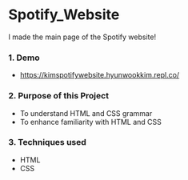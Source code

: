 # Spotify_Website
I made the main page of the Spotify website! <br />

### 1. Demo ###
  * https://kimspotifywebsite.hyunwookkim.repl.co/ <br />

### 2. Purpose of this Project ###
  * To understand HTML and CSS grammar <br />
  * To enhance familiarity with HTML and CSS <br />

### 3. Techniques used ###
  * HTML
  * CSS
